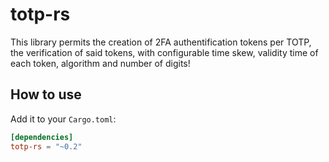 # totp-rs

This library permits the creation of 2FA authentification tokens per TOTP, the verification of said tokens, with configurable time skew, validity time of each token, algorithm and number of digits!

## How to use

Add it to your `Cargo.toml`:
```toml
[dependencies]
totp-rs = "~0.2"
```
